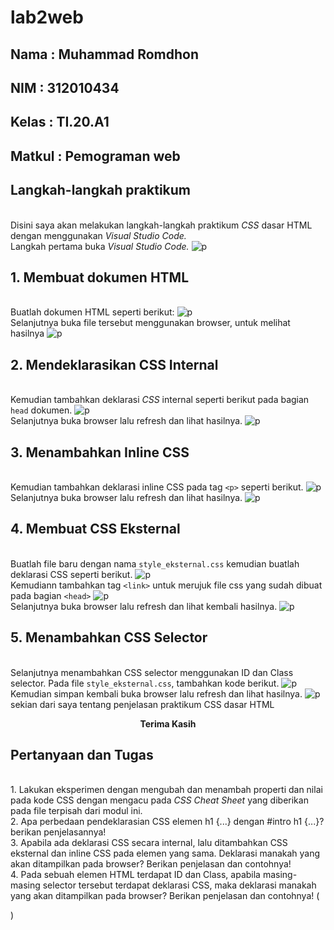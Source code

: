 # lab2web

## Nama     : Muhammad Romdhon
## NIM      : 312010434
## Kelas    : TI.20.A1
## Matkul   : Pemograman web

## Langkah-langkah praktikum
<br> Disini saya akan melakukan langkah-langkah praktikum *CSS* dasar HTML dengan menggunakan *Visual Studio Code.*
<br>Langkah pertama buka *Visual Studio Code.*
![p](gambar/ss0.png)

## 1. Membuat dokumen HTML
<br> Buatlah dokumen HTML seperti berikut:
![p](gambar/ss1.png)
<br> Selanjutnya buka file tersebut menggunakan browser, untuk melihat hasilnya
![p](gambar/ss2.png)

## 2. Mendeklarasikan CSS Internal
<br>Kemudian tambahkan deklarasi *CSS* internal seperti berikut pada bagian `head` dokumen.
![p](gambar/ss3.png)
<br>Selanjutnya buka browser lalu refresh dan lihat hasilnya.
![p](gambar/ss4.png)

## 3. Menambahkan Inline CSS
<br> Kemudian tambahkan deklarasi inline CSS pada tag `<p>` seperti berikut.
![p](gambar/ss5.png)
<br> Selanjutnya buka browser lalu refresh dan lihat hasilnya.
![p](gambar/ss6.png)

## 4. Membuat CSS Eksternal
<br> Buatlah file baru dengan nama `style_eksternal.css` kemudian buatlah deklarasi CSS seperti berikut.
![p](gambar/ss7.png)
<br> Kemudiann tambahkan tag `<link>` untuk merujuk file css yang sudah dibuat pada bagian `<head>`
![p](gambar/ss8.png)
<br> Selanjutnya buka browser lalu refresh dan lihat kembali hasilnya.
![p](gambar/ss9.png)

## 5. Menambahkan CSS Selector
<br>Selanjutnya menambahkan CSS selector menggunakan ID dan Class selector. Pada file `style_eksternal.css`, tambahkan kode berikut.
![p](gambar/ss10.png)
<br>Kemudian simpan kembali buka browser lalu refresh dan lihat hasilnya.
![p](gambar/ss11.png)
<br> sekian dari saya tentang penjelasan praktikum CSS dasar HTML
<br> <p align="center"> **Terima Kasih**

## Pertanyaan dan Tugas
<br> 1. Lakukan eksperimen dengan mengubah dan menambah properti dan nilai pada kode CSS
dengan mengacu pada *CSS Cheat Sheet* yang diberikan pada file terpisah dari modul ini.
<br> 2. Apa perbedaan pendeklarasian CSS elemen h1 {...} dengan #intro h1 {...}? berikan
penjelasannya!
<br> 3. Apabila ada deklarasi CSS secara internal, lalu ditambahkan CSS eksternal dan inline CSS pada
elemen yang sama. Deklarasi manakah yang akan ditampilkan pada browser? Berikan
penjelasan dan contohnya!
<br> 4. Pada sebuah elemen HTML terdapat ID dan Class, apabila masing-masing selector tersebut
terdapat deklarasi CSS, maka deklarasi manakah yang akan ditampilkan pada browser?
Berikan penjelasan dan contohnya! ( <p id="paragraf-1" class="text-paragraf"> )
